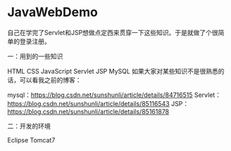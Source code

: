 # JavaWebDemo
自己在学完了Servlet和JSP想做点定西来贯穿一下这些知识。于是就做了个很简单的登录注册。

一：用到的一些知识

HTML
CSS
JavaScript
Servlet
JSP
MySQL
如果大家对某些知识不是很熟悉的话，可以看我之前的博客：

mysql：https://blog.csdn.net/sunshunli/article/details/84716515
Servlet：https://blog.csdn.net/sunshunli/article/details/85116543
JSP：https://blog.csdn.net/sunshunli/article/details/85161878


二：开发的环境

Eclipse
Tomcat7






